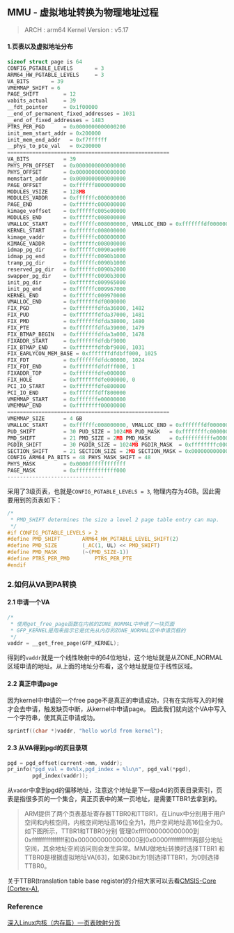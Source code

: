 ## MMU - 虚拟地址转换为物理地址过程

> ARCH : arm64
> Kernel Version : v5.17

#### 1.页表以及虚拟地址分布

```c
sizeof struct page is 64
CONFIG_PGTABLE_LEVELS       = 3
ARM64_HW_PGTABLE_LEVELS     = 3
VA_BITS       = 39
VMEMMAP_SHIFT = 6
PAGE_SHIFT        = 12
vabits_actual     = 39
__fdt_pointer     = 0x1f00000
__end_of_permanent_fixed_addresses = 1031
__end_of_fixed_addresses = 1483
PTRS_PER_PGD      = 0x0000000000000200
init_mem_start_addr = 0x200000
init_mem_end_addr   = 0xf7ffffff
__phys_to_pte_val   = 0x200000
====================================================
VA_BITS           = 39
PHYS_PFN_OFFSET   = 0x0000000000000000
PHYS_OFFSET       = 0x0000000000000000
memstart_addr     = 0x0000000000000000
PAGE_OFFSET       = 0xffffff8000000000
MODULES_VSIZE     = 128MB
MODULES_VADDR     = 0xffffffc000000000
PAGE_END          = 0xffffffc000000000
kimage_voffset    = 0xffffffc005e00000
MODULES_END       = 0xffffffc008000000
VMALLOC_START     = 0xffffffc008000000, VMALLOC_END = 0xfffffffdf0000000
KERNEL_START      = 0xffffffc008000000
kimage_vaddr      = 0xffffffc008000000
KIMAGE_VADDR      = 0xffffffc008000000
idmap_pg_dir      = 0xffffffc0090ae000
idmap_pg_end      = 0xffffffc0090b1000
tramp_pg_dir      = 0xffffffc0090b1000
reserved_pg_dir   = 0xffffffc0090b2000
swapper_pg_dir    = 0xffffffc0090b3000
init_pg_dir       = 0xffffffc009965000
init_pg_end       = 0xffffffc009967000
KERNEL_END        = 0xffffffc009970000
VMALLOC_END       = 0xfffffffdf0000000
FIX_PGD           = 0xfffffffdfda36000, 1482
FIX_PUD           = 0xfffffffdfda37000, 1481
FIX_PMD           = 0xfffffffdfda38000, 1480
FIX_PTE           = 0xfffffffdfda39000, 1479
FIX_BTMAP_BEGIN   = 0xfffffffdfda3a000, 1478
FIXADDR_START     = 0xfffffffdfdbf9000
FIX_BTMAP_END     = 0xfffffffdfdbf9000, 1031
FIX_EARLYCON_MEM_BASE = 0xfffffffdfdbff000, 1025
FIX_FDT           = 0xfffffffdfdc00000, 1024
FIX_FDT_END       = 0xfffffffdfdfff000, 1
FIXADDR_TOP       = 0xfffffffdfe000000
FIX_HOLE          = 0xfffffffdfe000000, 0
PCI_IO_START      = 0xfffffffdfe800000
PCI_IO_END        = 0xfffffffdff800000
VMEMMAP_START     = 0xfffffffe00000000
VMEMMAP_END       = 0xffffffff00000000
====================================================
VMEMMAP_SIZE      = 4 GB
VMALLOC_START     = 0xffffffc008000000, VMALLOC_END = 0xfffffffdf0000000
PUD_SHIFT         = 30 PUD_SIZE = 1024MB PUD_MASK   = 0xffffffffc0000000
PMD_SHIFT         = 21 PMD_SIZE = 2MB PMD_MASK      = 0xffffffffffe00000
PGDIR_SHIFT       = 30 PGDIR_SIZE = 1024MB PGDIR_MASK  = 0xffffffffc0000000
SECTION_SHIFT     = 21 SECTION_SIZE = 2MB SECTION_MASK = 0x0000000000000000
CONFIG_ARM64_PA_BITS = 48 PHYS_MASK_SHIFT = 48
PHYS_MASK         = 0x0000ffffffffffff
PAGE_MASK         = 0xfffffffffffff000
-------------------------------
```
采用了3级页表，也就是`CONFIG_PGTABLE_LEVELS = 3`, 物理内存为4GB。因此需要用到的页表如下：

```c
/*
 * PMD_SHIFT determines the size a level 2 page table entry can map.
 */
#if CONFIG_PGTABLE_LEVELS > 2
#define PMD_SHIFT		ARM64_HW_PGTABLE_LEVEL_SHIFT(2)
#define PMD_SIZE		(_AC(1, UL) << PMD_SHIFT)
#define PMD_MASK		(~(PMD_SIZE-1))
#define PTRS_PER_PMD		PTRS_PER_PTE
#endif
```


### 2.如何从VA到PA转换
#### 2.1 申请一个VA
```c
/*
 * 使用get_free_page函数在内核的ZONE_NORMAL中申请了一块页面
 * GFP_KERNEL是用来指示它是优先从内存的ZONE_NORMAL区中申请页框的
 */
vaddr = __get_free_page(GFP_KERNEL);
```
得到的`vaddr`就是一个线性映射中的64位地址，这个地址就是从ZONE_NORMAL区域申请的地址。从上面的地址分布看，这个地址就是位于线性区域。

#### 2.2 真正申请page
因为kernel中申请的一个free page不是真正的申请成功，只有在实际写入的时候才会去申请，触发缺页中断，从kernel中申请page。
因此我们就向这个VA中写入一个字符串，使其真正申请成功。
```c
sprintf((char *)vaddr, "hello world from kernel");
```

#### 2.3 从VA得到pgd的页目录项
```c
pgd = pgd_offset(current->mm, vaddr);
pr_info("pgd_val = 0x%lx,pgd_index = %lu\n", pgd_val(*pgd),
		pgd_index(vaddr));
```
从`vaddr`中拿到pgd的偏移地址，注意这个地址是下一级p4d的页表目录索引，页表是指很多页的一个集合，真正页表中的某一页地址，是需要TTBR1去拿到的。

> ARM提供了两个页表基址寄存器TTBR0和TTBR1，在Linux中分别用于用户空间和内核空间，内核空间地址高16位全为1，用户空间地址高16位全为0。如下图所示，TTBR1和TTBR0分别
> 管理0xffff000000000000到0xffffffffffffffff和0x0000000000000000到0x0000ffffffffffff两部分地址空间，其余地址空间访问则会发生异常。MMU做地址转换时选择TTBR1
> 和TTBR0是根据虚拟地址VA[63]，如果63bit为1则选择TTBR1，为0则选择TTBR0。

关于TTBR(translation table base register)的介绍大家可以去看[CMSIS-Core (Cortex-A)](https://arm-software.github.io/CMSIS_5/Core_A/html/group__CMSIS__TTBR.html),




### Reference
[深入Linux内核（内存篇）—页表映射分页](https://blog.csdn.net/liyuewuwunaile/article/details/108632620)
